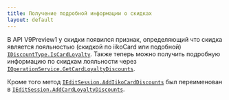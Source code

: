 ```yaml
---
title: Получение подробной информации о скидках
layout: default
---
```


В API V9Preview1 у скидки появился признак, определяющий что скидка является лояльностью (скидкой по iikoCard или подобной)
[`IDiscountType.IsCardLoyalty`](https://iiko.github.io/front.api.sdk/v9/html/T_Resto_Front_Api_Data_Orders_IDiscountType.htm).
Также теперь можно получить подробную информацию по скидкам лояльности через  [`IOperationService.GetCardLoyaltyDiscounts`](https://iiko.github.io/front.api.sdk/v9/html/T_Resto_Front_Api_IOperationService.htm). 

Кроме того метод [`IEditSession.AddIikoCardDiscounts`](https://iiko.github.io/front.api.sdk/v8/html/M_Resto_Front_Api_Editors_IEditSession_AddIikoCardDiscounts.htm) был переименован в [`IEditSession.AddCardLoyaltyDiscounts`](https://iiko.github.io/front.api.sdk/v9/html/M_Resto_Front_Api_Editors_IEditSession_AddIikoCardDiscounts.htm).